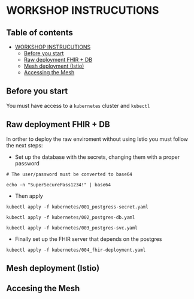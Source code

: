 # WORKSHOP INSTRUCUTIONS

## Table of contents

- [WORKSHOP INSTRUCUTIONS](#workshop-instrucutions)
    - [Before you start](#before-you-start)
    - [Raw deployment FHIR + DB](#raw-deployment-fhir--db)
    - [Mesh deployment (Istio)](#mesh-deployment-istio)
    - [Accessing the Mesh](#accessing-the-mesh)

## Before you start

You must have access to a `kubernetes` cluster and `kubectl`

## Raw deployment FHIR + DB

In orther to deploy the raw enviroment without using Istio you must follow the next steps:

- Set up the database with the secrets, changing them with a proper password 

```shell 
# The user/password must be converted to base64 

echo -n "SuperSecurePass1234!" | base64 
```
- Then apply
```shell
kubectl apply -f kubernetes/001_postgress-secret.yaml

kubectl apply -f kubernetes/002_postgres-db.yaml

kubectl apply -f kubernetes/003_postgres-svc.yaml

```
- Finally set up the FHIR server that depends on the postgres
```shell
kubectl apply -f kubernetes/004_fhir-deployment.yaml
```


## Mesh deployment (Istio)

## Accesing the Mesh 

